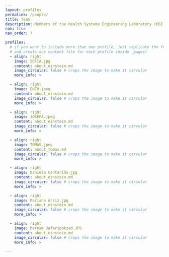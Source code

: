 ```yaml
---
layout: profiles
permalink: /people/
title: Team
description: Members of the Health Systems Engineering Laboratory (HSE Lab).Thank you for your patience! This page is currently under development and will be available soon. Please check back later for updates.
nav: true
nav_order: 7

profiles:
  # if you want to include more than one profile, just replicate the following block
  # and create one content file for each profile inside _pages/
  - align: right
    image: SOFÍA.jpg
    content: about_einstein.md
    image_circular: false # crops the image to make it circular
    more_info: >

  - align: right
    image: ENZO.jpeg
    content: about_einstein.md
    image_circular: false # crops the image to make it circular
    more_info: >

  - align: right
    image: JOSEFA.jpeg
    content: about_einstein.md
    image_circular: false # crops the image to make it circular
    more_info: >

  - align: right
    image: TOMÁS.jpeg
    content: about_tomas.md
    image_circular: false # crops the image to make it circular
    more_info: >

  - align: right
    image: Daniela Cantariño.jpg
    content: about_einstein.md
    image_circular: false # crops the image to make it circular
    more_info: >

  - align: right
    image: Mariana Arriz.jpg
    content: about_einstein.md
    image_circular: false # crops the image to make it circular
    more_info: >

  - align: right
    image: Maryam Jafaripakzad.JPG
    content: about_einstein.md
    image_circular: false # crops the image to make it circular
    more_info: >

---
```

